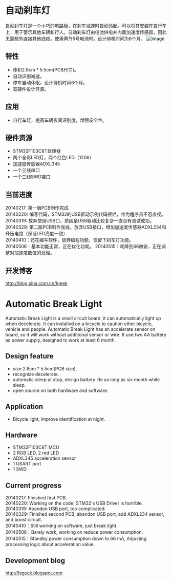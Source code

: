 自动刹车灯
===============
自动刹车灯是一个小巧的电路板，在刹车减速时自动亮起。可以将其安装在自行车上，用于警示其他车辆和行人。自动刹车灯由电池供电并内置加速度传感器，因此无需额外连接其他线缆。使用两节5号电池时，设计待机时间为6个月。
![image](https://raw.github.com/lishen2/ProgrammableLED/master/images/finished2.JPG)

特性
--------
* 体积2.8cm * 5.5cm(PCB尺寸)。
* 自动识别减速。
* 停车自动休眠，设计待机时间6个月。
* 软硬件设计开源。

应用
-------
* 自行车灯，提高车辆夜间识别度，增强安全性。

硬件资源
--------
* STM32F103C8T处理器
* 两个全彩LED灯，两个红色LED（1206）
* 加速度传感器ADXL345
* 一个三线串口
* 一个三线SWD接口

当前进度
--------
20140217: 第一版PCB制作完成.                     
20140220: 编写代码，STM32的USB驱动示例代码很烂，作为程序员不忍直视。              
20140319: 放弃使用USB口，原因是USB驱动比较复杂一直没有调试成功。                  
20140329: 第二版PCB制作完成，放弃USB接口，增加加速度传感器ADXL234和升压电路（保证LED亮度一致）                    
20140410：还在编写软件，放弃编程功能，仅留下刹车灯功能。                   
20140506：基本功能正常，正在优化功耗。
20140515：耗降到66微安，正在调整对加速度数值的处理。

开发博客
--------
<http://blog.sina.com.cn/lgeek>

Automatic Break Light
===============
Automatic Break Light is a small circuit board, it can automatically light up when decelerate. It can installed on a bicycle to caution other bicycle,  vehicle and people. Automatic Break Light has an accelerate sensor on board, so it will work without additional sensor or wire. It use two AA battery as power supply, designed to work at least 6 month.

Design feature
--------------
* size 2.8cm * 5.5cm(PCB size).
* recognize decelerate.
* automatic sleep at stop, design battery life as long as six month while sleep.
* open source on both hardware and software.

Application
-----------
* Bicycle light, improve identification at night.

Hardware
--------
* STM32F103C8T MCU
* 2 RGB LED, 2 red LED
* ADXL345 acceleration sensor
* 1 USART port
* 1 SWD

Current progress
---------------
20140217: Finished first PCB.                
20140220: Working on the code, STM32's USB Driver is horrible.            
20140319: Abandon USB port, too complicated.         
20140329: Finished second PCB, abandon USB port, add ADXL234 sensor, and boost circuit.           
20140410：Still working on software, just break light.            
20140506：Barely work, working on reduce power consumption.
20140515：Standby power consumption down to 66 mA, Adjusting processing logic about acceleration value.

Development blog
---------------
<http://lsgeek.blogspot.com>

